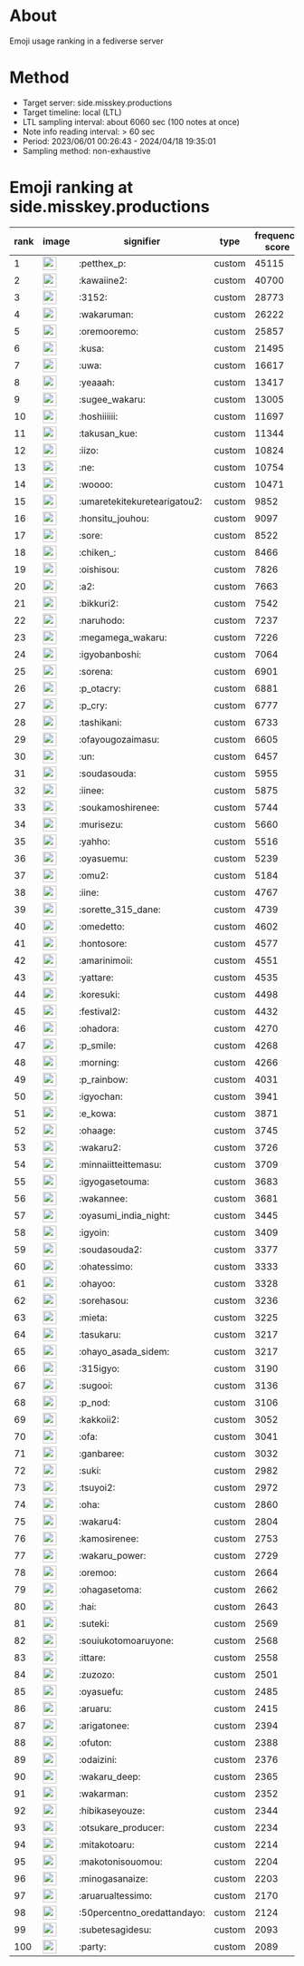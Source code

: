 # About
Emoji usage ranking in a fediverse server

# Method
- Target server: side.misskey.productions
- Target timeline: local (LTL)
- LTL sampling interval: about 6060 sec (100 notes at once)
- Note info reading interval: > 60 sec
- Period: 2023/06/01 00:26:43 - 2024/04/18 19:35:01 
- Sampling method: non-exhaustive

# Emoji ranking at side.misskey.productions

|rank|image|signifier|type|frequency score|
|----|----|----|----|----|
|1|<img height="24" src="https://side.misskey.productions/emoji/petthex_p.webp">|:petthex_p:|custom|45115|
|2|<img height="24" src="https://side.misskey.productions/emoji/kawaiine2.webp">|:kawaiine2:|custom|40700|
|3|<img height="24" src="https://side.misskey.productions/emoji/3152.webp">|:3152:|custom|28773|
|4|<img height="24" src="https://side.misskey.productions/emoji/wakaruman.webp">|:wakaruman:|custom|26222|
|5|<img height="24" src="https://side.misskey.productions/emoji/oremooremo.webp">|:oremooremo:|custom|25857|
|6|<img height="24" src="https://side.misskey.productions/emoji/kusa.webp">|:kusa:|custom|21495|
|7|<img height="24" src="https://side.misskey.productions/emoji/uwa.webp">|:uwa:|custom|16617|
|8|<img height="24" src="https://side.misskey.productions/emoji/yeaaah.webp">|:yeaaah:|custom|13417|
|9|<img height="24" src="https://side.misskey.productions/emoji/sugee_wakaru.webp">|:sugee_wakaru:|custom|13005|
|10|<img height="24" src="https://side.misskey.productions/emoji/hoshiiiiii.webp">|:hoshiiiiii:|custom|11697|
|11|<img height="24" src="https://side.misskey.productions/emoji/takusan_kue.webp">|:takusan_kue:|custom|11344|
|12|<img height="24" src="https://side.misskey.productions/emoji/iizo.webp">|:iizo:|custom|10824|
|13|<img height="24" src="https://side.misskey.productions/emoji/ne.webp">|:ne:|custom|10754|
|14|<img height="24" src="https://side.misskey.productions/emoji/woooo.webp">|:woooo:|custom|10471|
|15|<img height="24" src="https://side.misskey.productions/emoji/umaretekitekuretearigatou2.webp">|:umaretekitekuretearigatou2:|custom|9852|
|16|<img height="24" src="https://side.misskey.productions/emoji/honsitu_jouhou.webp">|:honsitu_jouhou:|custom|9097|
|17|<img height="24" src="https://side.misskey.productions/emoji/sore.webp">|:sore:|custom|8522|
|18|<img height="24" src="https://side.misskey.productions/emoji/chiken_.webp">|:chiken_:|custom|8466|
|19|<img height="24" src="https://side.misskey.productions/emoji/oishisou.webp">|:oishisou:|custom|7826|
|20|<img height="24" src="https://side.misskey.productions/emoji/a2.webp">|:a2:|custom|7663|
|21|<img height="24" src="https://side.misskey.productions/emoji/bikkuri2.webp">|:bikkuri2:|custom|7542|
|22|<img height="24" src="https://side.misskey.productions/emoji/naruhodo.webp">|:naruhodo:|custom|7237|
|23|<img height="24" src="https://side.misskey.productions/emoji/megamega_wakaru.webp">|:megamega_wakaru:|custom|7226|
|24|<img height="24" src="https://side.misskey.productions/emoji/igyobanboshi.webp">|:igyobanboshi:|custom|7064|
|25|<img height="24" src="https://side.misskey.productions/emoji/sorena.webp">|:sorena:|custom|6901|
|26|<img height="24" src="https://side.misskey.productions/emoji/p_otacry.webp">|:p_otacry:|custom|6881|
|27|<img height="24" src="https://side.misskey.productions/emoji/p_cry.webp">|:p_cry:|custom|6777|
|28|<img height="24" src="https://side.misskey.productions/emoji/tashikani.webp">|:tashikani:|custom|6733|
|29|<img height="24" src="https://side.misskey.productions/emoji/ofayougozaimasu.webp">|:ofayougozaimasu:|custom|6605|
|30|<img height="24" src="https://side.misskey.productions/emoji/un.webp">|:un:|custom|6457|
|31|<img height="24" src="https://side.misskey.productions/emoji/soudasouda.webp">|:soudasouda:|custom|5955|
|32|<img height="24" src="https://side.misskey.productions/emoji/iinee.webp">|:iinee:|custom|5875|
|33|<img height="24" src="https://side.misskey.productions/emoji/soukamoshirenee.webp">|:soukamoshirenee:|custom|5744|
|34|<img height="24" src="https://side.misskey.productions/emoji/murisezu.webp">|:murisezu:|custom|5660|
|35|<img height="24" src="https://side.misskey.productions/emoji/yahho.webp">|:yahho:|custom|5516|
|36|<img height="24" src="https://side.misskey.productions/emoji/oyasuemu.webp">|:oyasuemu:|custom|5239|
|37|<img height="24" src="https://side.misskey.productions/emoji/omu2.webp">|:omu2:|custom|5184|
|38|<img height="24" src="https://side.misskey.productions/emoji/iine.webp">|:iine:|custom|4767|
|39|<img height="24" src="https://side.misskey.productions/emoji/sorette_315_dane.webp">|:sorette_315_dane:|custom|4739|
|40|<img height="24" src="https://side.misskey.productions/emoji/omedetto.webp">|:omedetto:|custom|4602|
|41|<img height="24" src="https://side.misskey.productions/emoji/hontosore.webp">|:hontosore:|custom|4577|
|42|<img height="24" src="https://side.misskey.productions/emoji/amarinimoii.webp">|:amarinimoii:|custom|4551|
|43|<img height="24" src="https://side.misskey.productions/emoji/yattare.webp">|:yattare:|custom|4535|
|44|<img height="24" src="https://side.misskey.productions/emoji/koresuki.webp">|:koresuki:|custom|4498|
|45|<img height="24" src="https://side.misskey.productions/emoji/festival2.webp">|:festival2:|custom|4432|
|46|<img height="24" src="https://side.misskey.productions/emoji/ohadora.webp">|:ohadora:|custom|4270|
|47|<img height="24" src="https://side.misskey.productions/emoji/p_smile.webp">|:p_smile:|custom|4268|
|48|<img height="24" src="https://side.misskey.productions/emoji/morning.webp">|:morning:|custom|4266|
|49|<img height="24" src="https://side.misskey.productions/emoji/p_rainbow.webp">|:p_rainbow:|custom|4031|
|50|<img height="24" src="https://side.misskey.productions/emoji/igyochan.webp">|:igyochan:|custom|3941|
|51|<img height="24" src="https://side.misskey.productions/emoji/e_kowa.webp">|:e_kowa:|custom|3871|
|52|<img height="24" src="https://side.misskey.productions/emoji/ohaage.webp">|:ohaage:|custom|3745|
|53|<img height="24" src="https://side.misskey.productions/emoji/wakaru2.webp">|:wakaru2:|custom|3726|
|54|<img height="24" src="https://side.misskey.productions/emoji/minnaiitteittemasu.webp">|:minnaiitteittemasu:|custom|3709|
|55|<img height="24" src="https://side.misskey.productions/emoji/igyogasetouma.webp">|:igyogasetouma:|custom|3683|
|56|<img height="24" src="https://side.misskey.productions/emoji/wakannee.webp">|:wakannee:|custom|3681|
|57|<img height="24" src="https://side.misskey.productions/emoji/oyasumi_india_night.webp">|:oyasumi_india_night:|custom|3445|
|58|<img height="24" src="https://side.misskey.productions/emoji/igyoin.webp">|:igyoin:|custom|3409|
|59|<img height="24" src="https://side.misskey.productions/emoji/soudasouda2.webp">|:soudasouda2:|custom|3377|
|60|<img height="24" src="https://side.misskey.productions/emoji/ohatessimo.webp">|:ohatessimo:|custom|3333|
|61|<img height="24" src="https://side.misskey.productions/emoji/ohayoo.webp">|:ohayoo:|custom|3328|
|62|<img height="24" src="https://side.misskey.productions/emoji/sorehasou.webp">|:sorehasou:|custom|3236|
|63|<img height="24" src="https://side.misskey.productions/emoji/mieta.webp">|:mieta:|custom|3225|
|64|<img height="24" src="https://side.misskey.productions/emoji/tasukaru.webp">|:tasukaru:|custom|3217|
|65|<img height="24" src="https://side.misskey.productions/emoji/ohayo_asada_sidem.webp">|:ohayo_asada_sidem:|custom|3217|
|66|<img height="24" src="https://side.misskey.productions/emoji/315igyo.webp">|:315igyo:|custom|3190|
|67|<img height="24" src="https://side.misskey.productions/emoji/sugooi.webp">|:sugooi:|custom|3136|
|68|<img height="24" src="https://side.misskey.productions/emoji/p_nod.webp">|:p_nod:|custom|3106|
|69|<img height="24" src="https://side.misskey.productions/emoji/kakkoii2.webp">|:kakkoii2:|custom|3052|
|70|<img height="24" src="https://side.misskey.productions/emoji/ofa.webp">|:ofa:|custom|3041|
|71|<img height="24" src="https://side.misskey.productions/emoji/ganbaree.webp">|:ganbaree:|custom|3032|
|72|<img height="24" src="https://side.misskey.productions/emoji/suki.webp">|:suki:|custom|2982|
|73|<img height="24" src="https://side.misskey.productions/emoji/tsuyoi2.webp">|:tsuyoi2:|custom|2972|
|74|<img height="24" src="https://side.misskey.productions/emoji/oha.webp">|:oha:|custom|2860|
|75|<img height="24" src="https://side.misskey.productions/emoji/wakaru4.webp">|:wakaru4:|custom|2804|
|76|<img height="24" src="https://side.misskey.productions/emoji/kamosirenee.webp">|:kamosirenee:|custom|2753|
|77|<img height="24" src="https://side.misskey.productions/emoji/wakaru_power.webp">|:wakaru_power:|custom|2729|
|78|<img height="24" src="https://side.misskey.productions/emoji/oremoo.webp">|:oremoo:|custom|2664|
|79|<img height="24" src="https://side.misskey.productions/emoji/ohagasetoma.webp">|:ohagasetoma:|custom|2662|
|80|<img height="24" src="https://side.misskey.productions/emoji/hai.webp">|:hai:|custom|2643|
|81|<img height="24" src="https://side.misskey.productions/emoji/suteki.webp">|:suteki:|custom|2569|
|82|<img height="24" src="https://side.misskey.productions/emoji/souiukotomoaruyone.webp">|:souiukotomoaruyone:|custom|2568|
|83|<img height="24" src="https://side.misskey.productions/emoji/ittare.webp">|:ittare:|custom|2558|
|84|<img height="24" src="https://side.misskey.productions/emoji/zuzozo.webp">|:zuzozo:|custom|2501|
|85|<img height="24" src="https://side.misskey.productions/emoji/oyasuefu.webp">|:oyasuefu:|custom|2485|
|86|<img height="24" src="https://side.misskey.productions/emoji/aruaru.webp">|:aruaru:|custom|2415|
|87|<img height="24" src="https://side.misskey.productions/emoji/arigatonee.webp">|:arigatonee:|custom|2394|
|88|<img height="24" src="https://side.misskey.productions/emoji/ofuton.webp">|:ofuton:|custom|2388|
|89|<img height="24" src="https://side.misskey.productions/emoji/odaizini.webp">|:odaizini:|custom|2376|
|90|<img height="24" src="https://side.misskey.productions/emoji/wakaru_deep.webp">|:wakaru_deep:|custom|2365|
|91|<img height="24" src="https://side.misskey.productions/emoji/wakarman.webp">|:wakarman:|custom|2352|
|92|<img height="24" src="https://side.misskey.productions/emoji/hibikaseyouze.webp">|:hibikaseyouze:|custom|2344|
|93|<img height="24" src="https://side.misskey.productions/emoji/otsukare_producer.webp">|:otsukare_producer:|custom|2234|
|94|<img height="24" src="https://side.misskey.productions/emoji/mitakotoaru.webp">|:mitakotoaru:|custom|2214|
|95|<img height="24" src="https://side.misskey.productions/emoji/makotonisouomou.webp">|:makotonisouomou:|custom|2204|
|96|<img height="24" src="https://side.misskey.productions/emoji/minogasanaize.webp">|:minogasanaize:|custom|2203|
|97|<img height="24" src="https://side.misskey.productions/emoji/aruarualtessimo.webp">|:aruarualtessimo:|custom|2170|
|98|<img height="24" src="https://side.misskey.productions/emoji/50percentno_oredattandayo.webp">|:50percentno_oredattandayo:|custom|2124|
|99|<img height="24" src="https://side.misskey.productions/emoji/subetesagidesu.webp">|:subetesagidesu:|custom|2093|
|100|<img height="24" src="https://side.misskey.productions/emoji/party.webp">|:party:|custom|2089|
